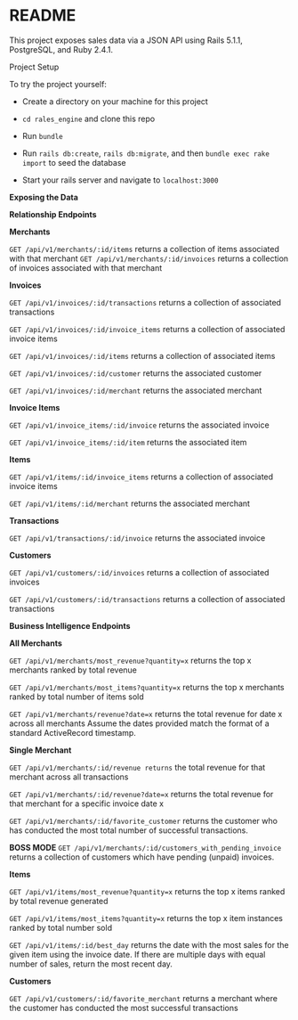 # README

This project exposes sales data via a JSON API using Rails 5.1.1, PostgreSQL, and Ruby 2.4.1.

Project Setup

To try the project yourself:

  * Create a directory on your machine for this project

  * `cd rales_engine` and clone this repo

  * Run `bundle`

  * Run `rails db:create`, `rails db:migrate`, and then `bundle exec rake import` to seed the database

  * Start your rails server and navigate to `localhost:3000`


**Exposing the Data**

**Relationship Endpoints**

**Merchants**

`GET /api/v1/merchants/:id/items` returns a collection of items associated with that merchant
`GET /api/v1/merchants/:id/invoices` returns a collection of invoices associated with that merchant

**Invoices**

`GET /api/v1/invoices/:id/transactions` returns a collection of associated transactions

`GET /api/v1/invoices/:id/invoice_items` returns a collection of associated invoice items

`GET /api/v1/invoices/:id/items` returns a collection of associated items

`GET /api/v1/invoices/:id/customer` returns the associated customer

`GET /api/v1/invoices/:id/merchant` returns the associated merchant

**Invoice Items**

`GET /api/v1/invoice_items/:id/invoice` returns the associated invoice

`GET /api/v1/invoice_items/:id/item` returns the associated item

**Items**

`GET /api/v1/items/:id/invoice_items` returns a collection of associated invoice items

`GET /api/v1/items/:id/merchant` returns the associated merchant

**Transactions**

`GET /api/v1/transactions/:id/invoice` returns the associated invoice

**Customers**

`GET /api/v1/customers/:id/invoices` returns a collection of associated invoices

`GET /api/v1/customers/:id/transactions` returns a collection of associated transactions

**Business Intelligence Endpoints**

**All Merchants**

`GET /api/v1/merchants/most_revenue?quantity=x` returns the top x merchants ranked by total revenue

`GET /api/v1/merchants/most_items?quantity=x` returns the top x merchants ranked by total number of items sold

`GET /api/v1/merchants/revenue?date=x` returns the total revenue for date x across all merchants
Assume the dates provided match the format of a standard ActiveRecord timestamp.

**Single Merchant**

`GET /api/v1/merchants/:id/revenue returns` the total revenue for that merchant across all transactions

`GET /api/v1/merchants/:id/revenue?date=x` returns the total revenue for that merchant for a specific invoice date x

`GET /api/v1/merchants/:id/favorite_customer` returns the customer who has conducted the most total number of successful transactions.

**BOSS MODE**
`GET /api/v1/merchants/:id/customers_with_pending_invoice` returns a collection of customers which have pending (unpaid) invoices.

**Items**

`GET /api/v1/items/most_revenue?quantity=x` returns the top x items ranked by total revenue generated

`GET /api/v1/items/most_items?quantity=x` returns the top x item instances ranked by total number sold

`GET /api/v1/items/:id/best_day` returns the date with the most sales for the given item using the invoice date. If there are multiple days with equal number of sales, return the most recent day.

**Customers**

`GET /api/v1/customers/:id/favorite_merchant` returns a merchant where the customer has conducted the most successful transactions
